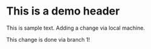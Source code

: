 # This is a demo header

This is sample text. Adding a change via local machine.

This change is done via branch 1!